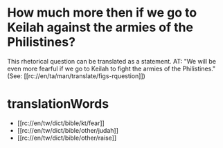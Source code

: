 # How much more then if we go to Keilah against the armies of the Philistines?

This rhetorical question can be translated as a statement. AT: "We will be even more fearful if we go to Keilah to fight the armies of the Philistines." (See: [[rc://en/ta/man/translate/figs-rquestion]])

# translationWords

* [[rc://en/tw/dict/bible/kt/fear]]
* [[rc://en/tw/dict/bible/other/judah]]
* [[rc://en/tw/dict/bible/other/raise]]